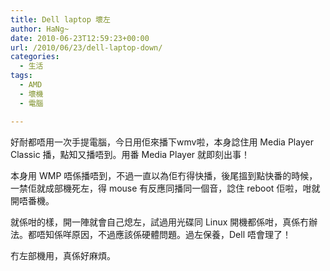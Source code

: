 ```yaml
---
title: Dell laptop 壞左
author: HaNg~
date: 2010-06-23T12:59:23+00:00
url: /2010/06/23/dell-laptop-down/
categories:
  - 生活
tags:
  - AMD
  - 壞機
  - 電腦

---
```

好耐都唔用一次手提電腦，今日用佢來播下wmv啦，本身諗住用 Media Player Classic 播，點知又播唔到。用番 Media Player 就即刻出事！

本身用 WMP 唔係播唔到，不過一直以為佢冇得快播，後尾搵到點快番的時候，一禁佢就成部機死左，得 mouse 有反應同播同一個音，諗住 reboot 佢啦，咁就開唔番機。

就係咁的樣，開一陣就會自己熄左，試過用光碟同 Linux 開機都係咁，真係冇辦法。都唔知係咩原因，不過應該係硬體問題。過左保養，Dell 唔會理了！

冇左部機用，真係好麻煩。
